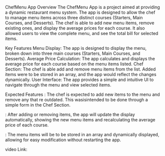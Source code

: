 
ChefMenu App
Overview
The ChefMenu App is a project aimed at providing a dynamic restaurant menu system. The app is designed to allow  the chef to manage menu items across three distinct courses (Starters, Main Courses, and Desserts). The chef is able to add new menu items, remove existing ones, and display the average prices for each course. It also allowed users to view the complete menu, and see the total bill for selected items.



Key Features
Menu Display: The app is designed to display the menu, broken down into three main courses (Starters, Main Courses, and Desserts).
Average Price Calculation: The app calculates and displays the average price for each course based on the menu items listed.
Chef Section: The chef is able add and remove menu items from the list. Added items were to be stored in an array, and the app would reflect the changes dynamically.
User Interface: The app provides a simple and intuitive UI to navigate through the menu and view selected items.




Expected Features 
: The chef is expected to add new items to the menu and remove any that re outdated. This wasisintended to be done through a simple form in the Chef Section.

: After adding or removing items, the app will update the display automatically, showing the new menu items and recalculating the average price of each course.

: The menu items will be to be stored in an array and dynamically displayed, allowing for easy modification without restarting the app.



video Link:



